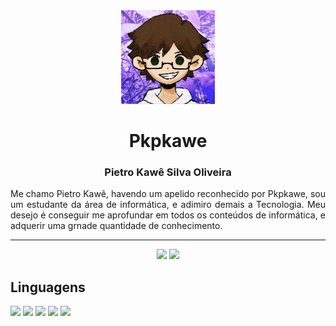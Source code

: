 <div align="center">
  <img width="150px" src="https://github.com/Pkpkawe/Pkpkawe/blob/main/Img/Foto_Perfil_Principal.png"/>
  <h1>Pkpkawe</h1>
  <h3>Pietro Kawê Silva Oliveira</h3>
  <p align="justify">Me chamo Pietro Kawê, havendo um apelido reconhecido por Pkpkawe, sou um estudante da área de informática, e adimiro demais a Tecnologia. Meu desejo é conseguir me aprofundar em todos os conteúdos de informática, e adquerir uma grnade quantidade de conhecimento.</p>
  <hr>
</div>

<div align="center">
  <img height="200px" src="https://github-readme-stats.vercel.app/api?username=pkpkawe&show_icons=true&theme=dracula"/>
  <img height="200px" src="https://github-readme-stats.vercel.app/api/top-langs/?username=pkpkawe&layout=donut"/>
</div>

<div>
  <h2>Linguagens</h2>
  <img width="100px" src="https://cdn.jsdelivr.net/gh/devicons/devicon@latest/icons/python/python-original.svg" />
  <img width="100px" src="https://cdn.jsdelivr.net/gh/devicons/devicon@latest/icons/javascript/javascript-original.svg" />
  <img width="100px" src="https://cdn.jsdelivr.net/gh/devicons/devicon@latest/icons/html5/html5-original.svg" />
  <img width="100px" src="https://cdn.jsdelivr.net/gh/devicons/devicon@latest/icons/css3/css3-original.svg" />
  <img width="100px" src="https://cdn.jsdelivr.net/gh/devicons/devicon@latest/icons/sqlite/sqlite-original.svg" />
</div>


